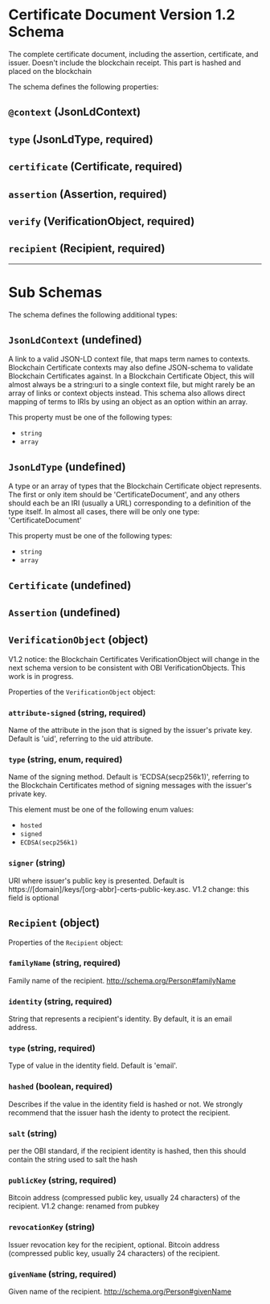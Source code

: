 # Certificate Document Version 1.2 Schema

The complete certificate document, including the assertion, certificate, and issuer. Doesn't include the blockchain receipt. This part is hashed and placed on the blockchain

The schema defines the following properties:

## `@context` (JsonLdContext)

## `type` (JsonLdType, required)

## `certificate` (Certificate, required)

## `assertion` (Assertion, required)

## `verify` (VerificationObject, required)

## `recipient` (Recipient, required)

---

# Sub Schemas

The schema defines the following additional types:

## `JsonLdContext` (undefined)

A link to a valid JSON-LD context file, that maps term names to contexts. Blockchain Certificate contexts may also define JSON-schema to validate Blockchain Certificates against. In a Blockchain Certificate Object, this will almost always be a string:uri to a single context file, but might rarely be an array of links or context objects instead. This schema also allows direct mapping of terms to IRIs by using an object as an option within an array.

This property must be one of the following types:

* `string`
* `array`

## `JsonLdType` (undefined)

A type or an array of types that the Blockchain Certificate object represents. The first or only item should be 'CertificateDocument', and any others should each be an IRI (usually a URL) corresponding to a definition of the type itself. In almost all cases, there will be only one type: 'CertificateDocument'

This property must be one of the following types:

* `string`
* `array`

## `Certificate` (undefined)

## `Assertion` (undefined)

## `VerificationObject` (object)

V1.2 notice: the Blockchain Certificates VerificationObject will change in the next schema version to be consistent with OBI VerificationObjects. This work is in progress.

Properties of the `VerificationObject` object:

### `attribute-signed` (string, required)

Name of the attribute in the json that is signed by the issuer's private key. Default is 'uid', referring to the uid attribute.

### `type` (string, enum, required)

Name of the signing method. Default is 'ECDSA(secp256k1)', referring to the Blockchain Certificates method of signing messages with the issuer's private key.

This element must be one of the following enum values:

* `hosted`
* `signed`
* `ECDSA(secp256k1)`

### `signer` (string)

URI where issuer's public key is presented. Default is https://[domain]/keys/[org-abbr]-certs-public-key.asc. V1.2 change: this field is optional

## `Recipient` (object)

Properties of the `Recipient` object:

### `familyName` (string, required)

Family name of the recipient. http://schema.org/Person#familyName

### `identity` (string, required)

String that represents a recipient's identity. By default, it is an email address.

### `type` (string, required)

Type of value in the identity field. Default is 'email'.

### `hashed` (boolean, required)

Describes if the value in the identity field is hashed or not. We strongly recommend that the issuer hash the identy to protect the recipient.

### `salt` (string)

per the OBI standard, if the recipient identity is hashed, then this should contain the string used to salt the hash

### `publicKey` (string, required)

Bitcoin address (compressed public key, usually 24 characters) of the recipient. V1.2 change: renamed from pubkey

### `revocationKey` (string)

Issuer revocation key for the recipient, optional. Bitcoin address (compressed public key, usually 24 characters) of the recipient.

### `givenName` (string, required)

Given name of the recipient. http://schema.org/Person#givenName
